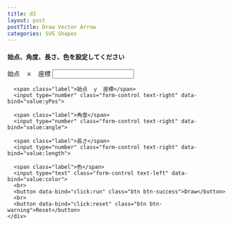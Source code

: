 ```yaml
---
title: d3
layout: post
postTitle: Draw Vector Arrow
categories: SVG Shapes
---
```


<div class="row">
  <div class="col-sm-6">
    <div id="svg01"></div>
  </div>
  <div class="col-sm-6">
    <h4>始点、角度、長さ、色を設定してください</h4>
    <div class="btn-group-vertical">
      <span class="label">始点　ｘ　座標</span>
      <input type="number" class="form-control text-right" data-bind="value:xPos">

      <span class="label">始点　ｙ　座標</span>
      <input type="number" class="form-control text-right" data-bind="value:yPos">

      <span class="label">角度</span>
      <input type="number" class="form-control text-right" data-bind="value:angle">

      <span class="label">長さ</span>
      <input type="number" class="form-control text-right" data-bind="value:length">

      <span class="label">色</span>
      <input type="text" class="form-control text-left" data-bind="value:color">
      <br>
      <button data-bind="click:run" class="btn btn-success">Draw</button>
      <br>
      <button data-bind="click:reset" class="btn btn-warning">Reset</button>
    </div>      
  </div>
</div>

<script src="http://d3js.org/d3.v3.min.js"></script>
<script src="{{site.url}}/js/knockout-3.1.0.js" charset="utf-8"></script>

<script type="text/javascript">
/**
  ApplicationViewModel
**/
function AppViewModel() {

  // ko variables
  this.xPos = ko.observable(0);
  this.yPos = ko.observable(0);
  this.angle = ko.observable(0);
  this.length = ko.observable(100);
  this.color = ko.observable("#f00");

  // Point Object
  function Point(x, y){
    this.x = x;
    this.y = y;
    return this;
  };

  var pi = Math.PI;
  var aDegree = pi/180;

  var endPoint = new Point(0,0);

  var width = 500,
     height = 500;


  var xScale = d3.scale.linear()
                       .domain([-200,200])
                       .range([50,450]);
  
  var yScale = d3.scale.linear()
                       .domain([200,-200])
                       .range([50,450]);                       

  var x0 = y0 = 0;
  /* ベクトル線　描画関数　*/
  function drawVector(svg,x0,y0,angles,length,color,name){

    var vectorData = [];
    var radians = angles * aDegree;
    var radians1 = pi + radians + pi/6;
    var radians2 = pi + radians - pi/6;

    // 終点の座標
    endPoint.x = Math.floor(Math.cos(radians)*length)+x0;
    endPoint.y = Math.floor(Math.sin(radians)*length)+y0;

    vectorData.push(new Point(x0,y0));
    vectorData.push(new Point(endPoint.x,endPoint.y));
    vectorData.push(new Point(
      endPoint.x+Math.floor(Math.cos(radians1)*10),
      endPoint.y+Math.floor(Math.sin(radians1)*10)
      ));
    vectorData.push(new Point(endPoint.x,endPoint.y));
    vectorData.push(new Point(
      endPoint.x+Math.floor(Math.cos(radians2)*10),
      endPoint.y+Math.floor(Math.sin(radians2)*10)
      ));

    var vectorArrow = d3.svg.line()
        .x(function(d) { return xScale(d.x); })
        .y(function(d) { return yScale(d.y); })
        .interpolate("linear");

    svg.append("path")
          .attr("d", vectorArrow(vectorData))
          .attr("stroke", function(){return color})
          .attr("class","vector")
          .attr("stroke-width", 2)
          .attr("fill", "none");   
 
    /* texts */  
 //   var delta = Math.abs(angles) <= 90 ? 10 : -10;  
    var delta = 0;
 
    svg.append("text")
      .attr("class","text")
      .attr("x",function(){
        return xScale(Math.floor(Math.cos(radians)*length/2)+x0)
      })
      .attr("y",function(d){
        return yScale(Math.floor(Math.sin(radians)*length/2)+y0)
      })
      .text(name)
      .attr("stroke","#fff")
      .attr("font-size","16px")
      .style("fill","white");   

   svg.append("text")
      .attr("class","text")
      .attr("x",function(){
        return xScale(Math.floor(Math.cos(radians)*length/2)+x0-3)
      })
      .attr("y",function(d){
        return yScale(Math.floor(Math.sin(radians)*length/2)+y0+10)
      })
      .text("→")
      .attr("stroke","#fff")
      .attr("font-size","16px")
      .style("fill","white");   


  };


/**
  2-dimentional vectors
*/

  var svg01 = d3.select("#svg01")
                .append("svg")
                .attr("height",height)
                .attr("width",width);
 

  /* draw grids */
  var gridsData = [-200,-150,-100,-50,50,100,150,200]; 

  svg01.selectAll(".xgrids")
        .data(gridsData)
        .enter()
        .append("line")
        .attr("x1",function(d){return xScale(d);})
        .attr("y1",function(d){return yScale(200);})
        .attr("x2",function(d){return xScale(d);})
        .attr("y2",function(d){return yScale(-200);})
        .attr("class","xgrids")
        .attr("stroke", function(){return "#666"})
        .attr("stroke-width", 1)
        .attr("opacity",10)
        .attr("fill", "none");   

  svg01.selectAll(".ygrids")
        .data(gridsData)
        .enter()
        .append("line")
        .attr("x1",function(d){return xScale(200);})
        .attr("y1",function(d){return yScale(d);})
        .attr("x2",function(d){return xScale(-200);})
        .attr("y2",function(d){return yScale(d);})
        .attr("class","ygrids")
        .attr("stroke", function(){return "#666"})
        .attr("stroke-width", 1)
        .attr("opacity",10)
        .attr("fill", "none");   
        
  //軸生成
  var xAxis = d3.svg.axis()
                   .scale(xScale)
                   .tickValues([-200,-100,100,200]);
  var yAxis = d3.svg.axis()
                   .scale(yScale)
                   .orient(["left"])
                  .tickValues([-200,-100,0,100,200]);
                  
  typeof(xAxis);
  typeof(yAxis);

  //　軸グループ生成し軸関数を呼ぶ
  var xAxisGroup = svg01.append("g")
          .attr("transform","translate(0,"+ yScale(0)+")")
          .attr("stroke","white")
          .attr("stroke-width","1")
          .style("fill","none")
          .call(xAxis);

  var yAxisGroup = svg01.append("g")
            .attr("transform","translate(" + xScale(0) + ",0)")
            .attr("stroke","white")
            .attr("stroke-width","1")
            .style("fill","none")
            .call(yAxis);


  this.run = function(){
    drawVector(svg01,
              parseInt(this.xPos()),
              parseInt(this.yPos()),
              parseInt(this.angle()),
              parseInt(this.length()),
              this.color(),
              "v");
/*
    drawVector(svg01,
      endPoint.x,
      endPoint.y,
      Math.floor(Math.random()*180),
      Math.floor(Math.random()* 100) ,
      "aqua",
      "b");

    drawVector(svg01,
      endPoint.x,
      endPoint.y,
      Math.floor(Math.random()*180),
      Math.floor(Math.random()* 100) ,
      "gold",
      "c");
*/

  };

  this.reset = function(){

    svg01.selectAll(".vector")
        .remove();
    svg01.selectAll(".text")
        .remove();

  };
  
};

// Activates knockout.js
ko.applyBindings(new AppViewModel());

</script>
